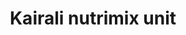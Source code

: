 ---
title: "Kairali nutrimix unit"
url: /thiruvananthapuram/kairali-nutrimix-unit/
shop: Nahrungsergänzung
---